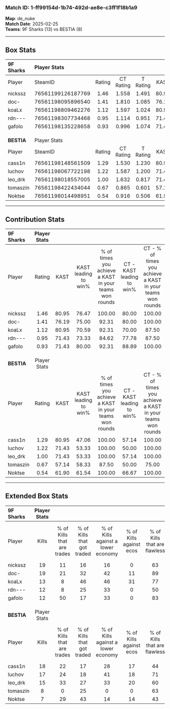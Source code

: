 ### Match ID: 1-ff99154d-1b74-492d-ae8e-c3ff1f18b1a9  
**Map**: de_nuke  
**Match Date**: 2025-02-25  
**Teams**: 9F Sharks (13) vs BESTIA (8)  

---  

## Box Stats  

| **9F Sharks** | Player Stats      |        |           |          |       |       |       |         |        |      |     |
| :- | :- | :-: | :-: | :-: | :-: | :-: | :-: | :-: | :-: | :-: | :-: |
| Player        | SteamID           | Rating | CT Rating | T Rating | KAST  |  ADR  | Kills | Assists | Deaths | K/D  | HS% |
| nickssz       | 76561199126187769 |  1.46  |   1.558   |  1.491   | 80.95 | 81.1  |  19   |    4    |   10   | 1.90 | 36  |
| doc-          | 76561198095896540 |  1.41  |   1.810   |  1.085   | 76.19 | 103.3 |  19   |    7    |   14   | 1.36 | 52  |
| koaLx         | 76561198809462276 |  1.12  |   1.597   |  1.024   | 80.95 | 89.8  |  13   |   11    |   16   | 0.81 | 46  |
| rdn---        | 76561198307734468 |  0.95  |   1.114   |  0.951   | 71.43 | 53.6  |  12   |    2    |   12   | 1.00 | 33  |
| gafolo        | 76561198135228658 |  0.93  |   0.996   |  1.074   | 71.43 | 60.4  |  12   |    4    |   14   | 0.86 | 50  |
|               |                   |        |           |          |       |       |       |         |        |      |     |
|               |                   |        |           |          |       |       |       |         |        |      |     |
|               |                   |        |           |          |       |       |       |         |        |      |     |
| **BESTIA**    | Player Stats      |        |           |          |       |       |       |         |        |      |     |
| Player        | SteamID           | Rating | CT Rating | T Rating | KAST  |  ADR  | Kills | Assists | Deaths | K/D  | HS% |
| cass1n        | 76561198148561509 |  1.29  |   1.530   |  1.230   | 80.95 | 76.3  |  18   |    2    |   14   | 1.29 | 55  |
| luchov        | 76561198067722198 |  1.22  |   1.587   |  1.200   | 71.43 | 91.6  |  17   |    6    |   15   | 1.13 | 52  |
| leo_drk       | 76561198018557005 |  1.00  |   1.632   |  0.817   | 71.43 | 67.4  |  15   |    3    |   17   | 0.88 | 73  |
| tomaszin      | 76561198422434044 |  0.67  |   0.865   |  0.601   | 57.14 | 54.3  |   8   |    4    |   13   | 0.62 | 62  |
| Noktse        | 76561198014498951 |  0.54  |   0.916   |  0.506   | 61.90 | 47.1  |   7   |    4    |   17   | 0.41 | 14  |
---  

## Contribution Stats  

| **9F Sharks** | Player Stats |       |                      |                                                        |                           |                                                             |                          |                                                            |
| :- | :-: | :-: | :-: | :-: | :-: | :-: | :-: | :-: |
| Player        |    Rating    | KAST  | KAST leading to win% | % of times you achieve a KAST in your teams won rounds | CT - KAST leading to win% | CT - % of times you achieve a KAST in your teams won rounds | T - KAST leading to win% | T - % of times you achieve a KAST in your teams won rounds |
| nickssz       |     1.46     | 80.95 |        76.47         |                         100.00                         |           80.00           |                           100.00                            |          71.43           |                           100.00                           |
| doc-          |     1.41     | 76.19 |        75.00         |                         92.31                          |           80.00           |                           100.00                            |          66.67           |                           80.00                            |
| koaLx         |     1.12     | 80.95 |        70.59         |                         92.31                          |           70.00           |                            87.50                            |          71.43           |                           100.00                           |
| rdn---        |     0.95     | 71.43 |        73.33         |                         84.62                          |           77.78           |                            87.50                            |          66.67           |                           80.00                            |
| gafolo        |     0.93     | 71.43 |        80.00         |                         92.31                          |           88.89           |                           100.00                            |          66.67           |                           80.00                            |
|               |              |       |                      |                                                        |                           |                                                             |                          |                                                            |
|               |              |       |                      |                                                        |                           |                                                             |                          |                                                            |
|               |              |       |                      |                                                        |                           |                                                             |                          |                                                            |
| **BESTIA**    | Player Stats |       |                      |                                                        |                           |                                                             |                          |                                                            |
| Player        |    Rating    | KAST  | KAST leading to win% | % of times you achieve a KAST in your teams won rounds | CT - KAST leading to win% | CT - % of times you achieve a KAST in your teams won rounds | T - KAST leading to win% | T - % of times you achieve a KAST in your teams won rounds |
| cass1n        |     1.29     | 80.95 |        47.06         |                         100.00                         |           57.14           |                           100.00                            |          40.00           |                           100.00                           |
| luchov        |     1.22     | 71.43 |        53.33         |                         100.00                         |           50.00           |                           100.00                            |          57.14           |                           100.00                           |
| leo_drk       |     1.00     | 71.43 |        53.33         |                         100.00                         |           57.14           |                           100.00                            |          50.00           |                           100.00                           |
| tomaszin      |     0.67     | 57.14 |        58.33         |                         87.50                          |           50.00           |                            75.00                            |          66.67           |                           100.00                           |
| Noktse        |     0.54     | 61.90 |        61.54         |                         100.00                         |           66.67           |                           100.00                            |          57.14           |                           100.00                           |
---  

## Extended Box Stats  

| **9F Sharks** | Player Stats |                            |                            |                                    |                         |                              |                                 |        |                             |                                     |                          |                               |                            |
| :- | :-: | :-: | :-: | :-: | :-: | :-: | :-: | :-: | :-: | :-: | :-: | :-: | :-: |
| Player        |    Kills     | % of Kills that are trades | % of Kills that got traded | % of Kills against a lower economy | % of Kills against ecos | % of Kills that are flawless | % of Kills that are close duels | Deaths | % of Deaths that get traded | % of Deaths against a lower economy | % of Deaths against ecos | % of Deaths that are flawless | % of Deaths that are close |
| nickssz       |      19      |             11             |             16             |                 16                 |            0            |              63              |                0                |   10   |             20              |                 10                  |            0             |              70               |             0              |
| doc-          |      19      |             21             |             32             |                 42                 |           11            |              89              |                0                |   14   |             21              |                 14                  |            0             |              71               |             7              |
| koaLx         |      13      |             8              |             46             |                 46                 |           31            |              77              |                0                |   16   |             31              |                 25                  |            6             |              38               |             19             |
| rdn---        |      12      |             8              |             25             |                 33                 |            0            |              50              |                0                |   12   |             25              |                 17                  |            0             |              50               |             17             |
| gafolo        |      12      |             50             |             17             |                 33                 |            0            |              83              |                8                |   14   |             21              |                 14                  |            0             |              64               |             14             |
|               |              |                            |                            |                                    |                         |                              |                                 |        |                             |                                     |                          |                               |                            |
|               |              |                            |                            |                                    |                         |                              |                                 |        |                             |                                     |                          |                               |                            |
|               |              |                            |                            |                                    |                         |                              |                                 |        |                             |                                     |                          |                               |                            |
| **BESTIA**    | Player Stats |                            |                            |                                    |                         |                              |                                 |        |                             |                                     |                          |                               |                            |
| Player        |    Kills     | % of Kills that are trades | % of Kills that got traded | % of Kills against a lower economy | % of Kills against ecos | % of Kills that are flawless | % of Kills that are close duels | Deaths | % of Deaths that get traded | % of Deaths against a lower economy | % of Deaths against ecos | % of Deaths that are flawless | % of Deaths that are close |
| cass1n        |      18      |             22             |             17             |                 28                 |           17            |              44              |               17                |   14   |             14              |                  7                  |            0             |              71               |             0              |
| luchov        |      17      |             24             |             18             |                 41                 |           18            |              71              |                6                |   15   |             33              |                  7                  |            0             |              67               |             7              |
| leo_drk       |      15      |             33             |             27             |                 33                 |           20            |              60              |                7                |   17   |             35              |                 12                  |            6             |              82               |             0              |
| tomaszin      |      8       |             0              |             25             |                 0                  |            0            |              63              |               13                |   13   |              8              |                  8                  |            0             |              62               |             0              |
| Noktse        |      7       |             29             |             43             |                 14                 |           14            |              43              |               29                |   17   |             29              |                 12                  |            6             |              71               |             0              |
